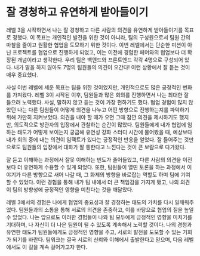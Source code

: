 # 잘 경청하고 유연하게 받아들이기

레벨 3을 시작하면서 나는 잘 경청하고 다른 사람의 의견을 유연하게 받아들이기를 목표로 정했다. 이 목표는 개인적인 발전을 위한 것이 아니라, 팀의 구성원으로서 팀원 간의 마찰을 줄이고 원활한 협업을 도모하기 위한 것이다. 이번 레벨에서는 단순한 미션이 아닌 프로젝트를 협업으로 진행하게 되었고, 이는 이전에 경험한 페어와의 협업보다 더 확장된 개념이라고 생각한다. 우리 팀은 백엔드와 프론트엔드 각각 4명으로 구성되어 있다. 내가 말을 하지 않아도 7명의 팀원들의 의견이 오간다! 이런 상황에서 잘 듣는 것이 매우 중요했다.

사실 이번 레벨에 세운 목표는 팀을 위한 것이었지만, 개인적으로도 많은 긍정적인 변화를 가져왔다. 레벨 3이 시작된 이후, 팀원들과 많은 회의를 진행하면서 나는 최대한 잘 들으려 노력했다. 사실, 말하지 않고 듣는 것이 가장 편하기도 했다. 협업 경험이 많지 않았던 나는 다른 팀원들이 어떻게 의견을 나누고 어떤 방향으로 진행하는지를 파악하기 위해 가만히 지켜보았다. 의견을 내야 할 때가 오면 그때 잠깐 의견을 제시하기도 했지만, 의도적으로 방관자의 입장에서 관찰하는 순간이 많았다. 팀원들에게 내가 협업에 임하는 태도가 어떻게 보이는지 궁금해 유연성 강화 스터디 시간에 물어봤을 때, 예상보다 내가 회의 중에 내는 의견이 임팩트가 있다는 긍정적인 반응을 얻었다. 잘 들어주는 것만으로도 팀원들의 입장에서 대화가 잘 통한다고 느낀다는 것이 큰 보람으로 다가왔다. 

잘 듣고 이해하는 과정에서 잘못 이해하는 빈도가 줄어들었고, 다른 사람의 의견을 이전보다 더 유연하게 수용할 수 있게 되었다. 또한, 팀원들이 열띤 토론을 하는 과정에서 이야기가 다른 방향으로 새어 나갈 때, 그 화제의 방향을 바로잡는 역할도 하며 팀에 기여할 수 있었다. 이런 경험을 통해 내가 팀 내에서 더 큰 책임감을 가지게 됐고, 나의 의견이 팀의 방향성에 긍정적인 영향을 미친다는 것을 깨달았다.

레벨 3에서의 경험은 나에게 협업의 중요성과 잘 경청하는 태도의 가치를 다시 일깨워주었다. 팀원들과의 소통을 통해 서로의 의견을 존중하고, 이를 바탕으로 협업의 질을 높일 수 있었다. 나는 앞으로도 이러한 경험들이 나와 팀 모두에게 긍정적인 영향을 미치기를 기대하며, 나 자신이 더 나은 팀원이 될 수 있도록 계속해서 노력할 것이다. 나의 경청과 유연한 태도가 팀원들에게도 긍정적인 영향을 주고, 서로의 발전을 도모할 수 있는 기회가 되기를 바란다. 팀워크는 결국 서로의 신뢰와 이해에서 출발한다고 믿으며, 다음 레벨에서도 이 길을 계속 걸어가고자 한다.

